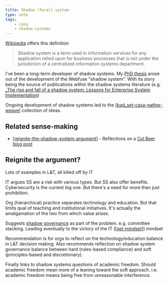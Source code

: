 ```yaml
---
title: Shadow (feral) system 
type: note
tags:
    - casa
    - shadow-systems
---
```


[Wikipedia](https://en.wikipedia.org/wiki/Shadow_system) offers this definition

> Shadow system is a term used in information services for any application relied upon for business processes that is not under the jurisdiction of a centralized information systems department. 

I've been a long-term developer of shadow systems. My [PhD thesis](https://djon.es/blog/research/phd-thesis/) arose out of the development of the Webfuse "shadow system". With its story being the source of publications within the shadow systems literature (e.g. [_The rise and fall of a shadow system: Lessons for Enterprise System Implementation](https://djon.es/blog/publications/the-rise-and-fall-of-a-shadow-system-lessons-for-enterprise-system-implementation/))

Ongoing development of shadow systems led to the [[bad_set-casa-gather-weave]] collection of ideas.

## Related sense-making

- [[reignite-the-shadow-system-argument]] - Reflections on a [Col Beer blog post](https://beerc.wordpress.com/2025/07/22/is-it-time-to-reignite-the-argument-around-shadow-systems/)

## Reignite the argument?

Lots of examples in L&T, all killed off by IT

IT argues SS are a risk with various types. But SS also offer benefits. Cybersecurity is the current big one. But there's a need for more than just prohibition.

Org (hierarchical) practice separates technology and education. But that limits qual of teaching and institutional initiatives. It's actually the amalgamation of the two from which value arises.

Suggests [shadow governance](https://governancepedia.com/2025/02/06/how-informal-power-shapes-organizations/) as part of the problem. e.g. committee stacking. Leading eventually to the victory of the IT ([[set-mindset]]) mindset

Recommendation is for orgs to reflect on the technology/education balance in L&T decision making. Also recommends reflection on shadow system governance balance between hard (rules-based compliance) and soft (principles-based and discretionary).

Finally links to shadow systems questions of academic freedom. Should academic freedom mean more of a leaning toward the soft approach. i.e. academic freedom means being free from unreasonable interference.


[//begin]: # "Autogenerated link references for markdown compatibility"
[bad_set-casa-gather-weave]: bad_set-casa-gather-weave "The relationships between BAD/SET, CASA, and Gather/Weave"
[reignite-the-shadow-system-argument]: ../../share/blog/2025/reignite-the-shadow-system-argument "reignite-the-shadow-system-argument"
[set-mindset]: ../Bricolage/set-mindset "The SET mindset"
[//end]: # "Autogenerated link references"